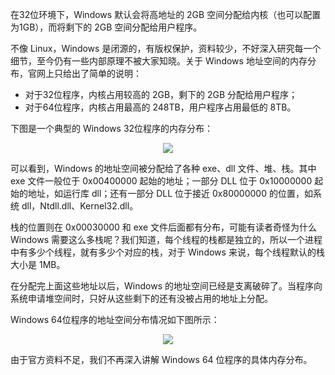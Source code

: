 在32位环境下，Windows 默认会将高地址的 2GB 空间分配给内核（也可以配置为1GB），而将剩下的 2GB 空间分配给用户程序。

不像 Linux，Windows 是闭源的，有版权保护，资料较少，不好深入研究每一个细节，至今仍有一些内部原理不被大家知晓。关于 Windows 地址空间的内存分布，官网上只给出了简单的说明：

* 对于32位程序，内核占用较高的 2GB，剩下的 2GB 分配给用户程序；
* 对于64位程序，内核占用最高的 248TB，用户程序占用最低的 8TB。

下图是一个典型的 Windows 32位程序的内存分布：

<div align="center"><img src="https://cdn.jsdelivr.net/gh/lcekold/blogimage@main/c++note/55.jpg"></div>

可以看到，Windows 的地址空间被分配给了各种 exe、dll 文件、堆、栈。其中 exe 文件一般位于 0x00400000 起始的地址；一部分 DLL 位于 0x10000000 起始的地址，如运行库 dll；还有一部分 DLL 位于接近 0x80000000 的位置，如系统 dll，Ntdll.dll、Kernel32.dll。

栈的位置则在 0x00030000 和 exe 文件后面都有分布，可能有读者奇怪为什么 Windows 需要这么多栈呢？我们知道，每个线程的栈都是独立的，所以一个进程中有多少个线程，就有多少个对应的栈，对于 Windows 来说，每个线程默认的栈大小是 1MB。

在分配完上面这些地址以后，Windows 的地址空间已经是支离破碎了。当程序向系统申请堆空间时，只好从这些剩下的还有没被占用的地址上分配。

Windows 64位程序的地址空间分布情况如下图所示：

<div align="center"><img src="https://cdn.jsdelivr.net/gh/lcekold/blogimage@main/c++note/56.jpg"></div>

由于官方资料不足，我们不再深入讲解 Windows 64 位程序的具体内存分布。